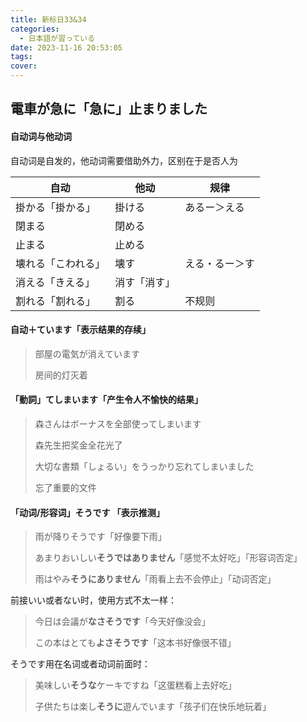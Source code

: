 ```yaml
---
title: 新标日33&34
categories:
  - 日本語が習っている
date: 2023-11-16 20:53:05
tags:
cover:
---
```


## 電車が急に「急に」止まりました

#### 自动词与他动词

自动词是自发的，他动词需要借助外力，区别在于是否人为

| 自动               | 他动         | 规律           |
| ------------------ | ------------ | -------------- |
| 掛かる「掛かる」   | 掛ける       | あるー＞える   |
| 閉まる             | 閉める       |                |
| 止まる             | 止める       |                |
| 壊れる「こわれる」 | 壊す         | える・るー＞す |
| 消える「きえる」   | 消す「消す」 |                |
| 割れる「割れる」   | 割る         | 不规则         |

#### 自动＋ています「表示结果的存续」

> 部屋の電気が消えています
>
> 房间的灯灭着

#### 「動詞」てしまいます「产生令人不愉快的结果」

> 森さんはボーナスを全部使ってしまいます
>
> 森先生把奖金全花光了
>
> 大切な書類「しょるい」をうっかり忘れてしまいました
>
> 忘了重要的文件

#### 「动词/形容词」そうです 「表示推测」

> 雨が降りそうです「好像要下雨」
>
> あまりおいしい**そうではありません**「感觉不太好吃」「形容词否定」
>
> 雨はやみ**そうにありません**「雨看上去不会停止」「动词否定」

前接いい或者ない时，使用方式不太一样：

> 今日は会議が**なさそうです**「今天好像没会」
>
> この本はとても**よさそうです**「这本书好像很不错」

そうです用在名词或者动词前面时：

> 美味しい**そうな**ケーキですね「这蛋糕看上去好吃」
>
> 子供たちは楽し**そうに**遊んでいます「孩子们在快乐地玩着」
